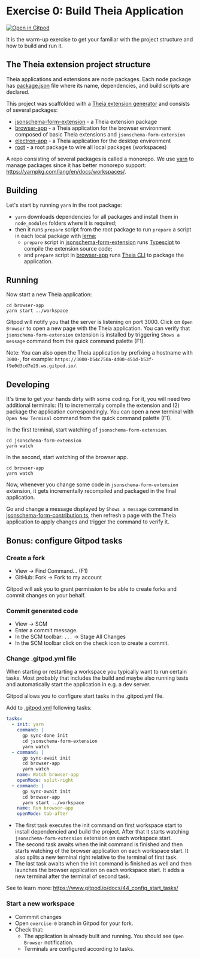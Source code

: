 # Exercise 0: Build Theia Application

[![Open in Gitpod](https://gitpod.io/button/open-in-gitpod.svg)](https://gitpod.io#https://github.com/StevenAerts/theia-workshop/tree/exercise-0)

It is the warm-up exercise to get your familiar with the project structure and how to build and run it.

## The Theia extension project structure

Theia applications and extensions are node packages.
Each node package has [package.json](https://docs.npmjs.com/files/package.json) file where its name, dependencies, and build scripts are declared.

This project was scaffolded with a [Theia extension generator](https://github.com/theia-ide/generator-theia-extension#theia-extension-generator) and consists of several packages:

- [jsonschema-form-extension](jsonschema-form-extension/package.json) - a Theia extension package
- [browser-app](browser-app/package.json) - a Theia application for the browser environment composed of basic Theia extensions and `jsonschema-form-extension`
- [electron-app](electron-app/package.json) - a Theia application for the desktop environment
- [root](package.json) - a root package to wire all local packages (workspaces)

A repo consisting of several packages is called a monorepo. We use [yarn](https://yarnpkg.com/lang/en/) to manage packages since it has better monorepo support: https://yarnpkg.com/lang/en/docs/workspaces/.

## Building

Let's start by running `yarn` in the root package:

- `yarn` downloads dependencies for all packages and install them in `node_modules` folders where it is required;
- then it runs `prepare` script from the root package to run `prepare` a script in each local package with [lerna](https://github.com/lerna/lerna);
  - `prepare` script in [jsonschema-form-extension](jsonschema-form-extension/package.json) runs [Typescipt](https://www.typescriptlang.org/) to compile the extension source code;
  - and `prepare` script in [browser-app](browser-app/package.json) runs [Theia CLI](https://github.com/theia-ide/theia/blob/master/dev-packages/cli/README.md#theia-cli) to package the application.

## Running

Now start a new Theia application:

    cd browser-app
    yarn start ../workspace

Gitpod will notify you that the server is listening on port 3000.
Click on `Open Browser` to open a new page with the Theia application.
You can verify that `jsonschema-form-extension` extension is installed by triggering `Shows a message` command from the quick command palette (F1).

Note: You can also open the Theia application by prefixing a hostname with `3000-`, for example: `https://3000-b54c750a-4d00-451d-b53f-f9e0d3cd7e29.ws.gitpod.io/`.

## Developing

It's time to get your hands dirty with some coding.
For it, you will need two additional terminals: (1) to incrementally compile the extension and (2) package the application correspondingly.
You can open a new terminal with `Open New Terminal` command from the quick command palette (F1).

In the first terminal, start watching of `jsonschema-form-extension`.

    cd jsonschema-form-extension
    yarn watch

In the second, start watching of the browser app.

    cd browser-app
    yarn watch

Now, whenever you change some code in `jsonschema-form-extension` extension, it gets incrementally recompiled and packaged in the final application.

Go and change a message displayed by `Shows a message` command in [jsonschema-form-contribution.ts](jsonschema-form-extension/src/browser/jsonschema-form-contribution.ts),
then refresh a page with the Theia application to apply changes and trigger the command to verify it.

## Bonus: configure Gitpod tasks

### Create a fork

- View -> Find Command... (F1)
- GitHub: Fork -> Fork to my account

Gitpod will ask you to grant permission to be able to create forks and commit changes on your behalf.

### Commit generated code

- View -> SCM
- Enter a commit message.
- In the SCM toolbar: `...` -> Stage All Changes
- In the SCM toolbar click on the check icon to create a commit.

### Change .gitpod.yml file

When starting or restarting a workspace you typically want to run certain tasks. Most probably that includes the build and maybe also running tests and automatically start the application in e.g. a dev server.

Gitpod allows you to configure start tasks in the .gitpod.yml file.

Add to [.gitpod.yml](.gitpod.yml) following tasks:
```yaml
tasks:
  - init: yarn
    command: |
      gp sync-done init
      cd jsonschema-form-extension
      yarn watch
  - command: |
      gp sync-await init
      cd browser-app
      yarn watch
    name: Watch browser-app
    openMode: split-right
  - command: |
      gp sync-await init
      cd browser-app
      yarn start ../workspace
    name: Run browser-app
    openMode: tab-after
```

- The first task executes the init command on first workspace start
to install dependencied and build the project.
After that it starts watching `jsonschema-form-extension` extension
on each workspace start.
- The second task awaits when the init command is finished and then
starts watching of the browser application on each workspace start.
It also splits a new terminal right relative to the terminal of first task.
- The last task awaits when the init command is finished as well and then
launches the browser application on each workspace start.
 It adds a new terminal after the terminal of second task.

See to learn more: https://www.gitpod.io/docs/44_config_start_tasks/

### Start a new workspace

- Commmit changes
- Open `exercise-0` branch in Gitpod for your fork.
- Check that:
  - The application is already built and running. You should see `Open Browser` notification.
  - Terminals are configured according to tasks.
